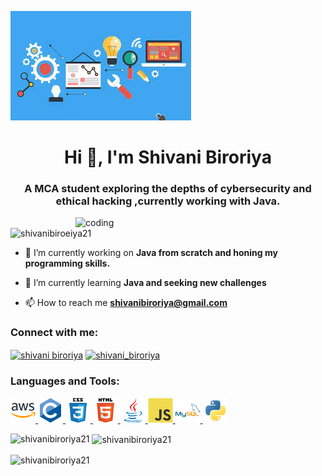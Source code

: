 ![logo](https://github.com/shivanibiroriya21/shivani-biroriya-/blob/main/images.jpeg)
 
<h1 align="center">Hi 👋, I'm Shivani Biroriya</h1>
<h3 align="center">A MCA student exploring the depths of cybersecurity and ethical hacking ,currently working with Java.</h3>
<img align="right" alt="coding " width= "400" src="https://images.static-collegedunia.com/public/image//f57c4d1979de06e49b1dd15d02ecd231.gif">

<p align="left"> <img src="https://komarev.com/ghpvc/?username=shivanibiroeiya21&label=Profile%20views&color=0e75b6&style=flat" alt="shivanibiroeiya21" /> </p>

- 🔭 I’m currently working on **Java from scratch and honing my programming skills.**

- 🌱 I’m currently learning **Java and seeking new challenges**

- 📫 How to reach me **shivanibiroriya@gmail.com**

<h3 align="left">Connect with me:</h3>
<p align="left">
<a href="https://linkedin.com/in/shivani biroriya" target="blank"><img align="center" src="https://raw.githubusercontent.com/rahuldkjain/github-profile-readme-generator/master/src/images/icons/Social/linked-in-alt.svg" alt="shivani biroriya" height="30" width="40" /></a>
<a href="https://instagram.com/shivani_biroriya" target="blank"><img align="center" src="https://raw.githubusercontent.com/rahuldkjain/github-profile-readme-generator/master/src/images/icons/Social/instagram.svg" alt="shivani_biroriya" height="30" width="40" /></a>
</p>

<h3 align="left">Languages and Tools:</h3>
<p align="left"> <a href="https://aws.amazon.com" target="_blank" rel="noreferrer"> <img src="https://raw.githubusercontent.com/devicons/devicon/master/icons/amazonwebservices/amazonwebservices-original-wordmark.svg" alt="aws" width="40" height="40"/> </a> <a href="https://www.cprogramming.com/" target="_blank" rel="noreferrer"> <img src="https://raw.githubusercontent.com/devicons/devicon/master/icons/c/c-original.svg" alt="c" width="40" height="40"/> </a> <a href="https://www.w3schools.com/css/" target="_blank" rel="noreferrer"> <img src="https://raw.githubusercontent.com/devicons/devicon/master/icons/css3/css3-original-wordmark.svg" alt="css3" width="40" height="40"/> </a> <a href="https://www.w3.org/html/" target="_blank" rel="noreferrer"> <img src="https://raw.githubusercontent.com/devicons/devicon/master/icons/html5/html5-original-wordmark.svg" alt="html5" width="40" height="40"/> </a> <a href="https://www.java.com" target="_blank" rel="noreferrer"> <img src="https://raw.githubusercontent.com/devicons/devicon/master/icons/java/java-original.svg" alt="java" width="40" height="40"/> </a> <a href="https://developer.mozilla.org/en-US/docs/Web/JavaScript" target="_blank" rel="noreferrer"> <img src="https://raw.githubusercontent.com/devicons/devicon/master/icons/javascript/javascript-original.svg" alt="javascript" width="40" height="40"/> </a> <a href="https://www.mysql.com/" target="_blank" rel="noreferrer"> <img src="https://raw.githubusercontent.com/devicons/devicon/master/icons/mysql/mysql-original-wordmark.svg" alt="mysql" width="40" height="40"/> </a> <a href="https://www.python.org" target="_blank" rel="noreferrer"> <img src="https://raw.githubusercontent.com/devicons/devicon/master/icons/python/python-original.svg" alt="python" width="40" height="40"/> </a> </p>

<p><img align="left" src="https://github-readme-stats.vercel.app/api/top-langs?username=shivanibiroriya21&show_icons=true&locale=en&layout=compact" alt="shivanibiroriya21" /></p>

<p>&nbsp;<img align="center" src="https://github-readme-stats.vercel.app/api?username=shivanibiroriya21&show_icons=true&locale=en" alt="shivanibiroriya21" /></p>

<p><img align="center" src="https://github-readme-streak-stats.herokuapp.com/?user=shivanibiroriya21&" alt="shivanibiroriya21" /></p>
